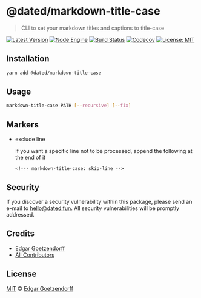 # @dated/markdown-title-case

> CLI to set your markdown titles and captions to title-case

[![Latest Version](https://badgen.now.sh/npm/v/@dated/markdown-title-case)](https://www.npmjs.com/package/@dated/markdown-title-case)
[![Node Engine](https://badgen.now.sh/npm/node/@dated/markdown-title-case)](https://www.npmjs.com/package/@dated/markdown-title-case)
[![Build Status](https://badgen.now.sh/circleci/github/dated/markdown-title-case)](https://circleci.com/gh/dated/markdown-title-case)
[![Codecov](https://badgen.now.sh/codecov/c/github/dated/markdown-title-case)](https://codecov.io/gh/dated/markdown-title-case)
[![License: MIT](https://badgen.now.sh/badge/license/MIT/green)](https://opensource.org/licenses/MIT)

## Installation

```bash
yarn add @dated/markdown-title-case
```

## Usage

```bash
markdown-title-case PATH [--recursive] [--fix]
```

## Markers

- exclude line

  If you want a specific line not to be processed, append the following at the end of it

  ```
  <!--- markdown-title-case: skip-line -->
  ```

## Security

If you discover a security vulnerability within this package, please send an e-mail to hello@dated.fun. All security vulnerabilities will be promptly addressed.

## Credits

-   [Edgar Goetzendorff](https://github.com/dated)
-   [All Contributors](../../contributors)

## License

[MIT](LICENSE) © [Edgar Goetzendorff](https://dated.fun)
